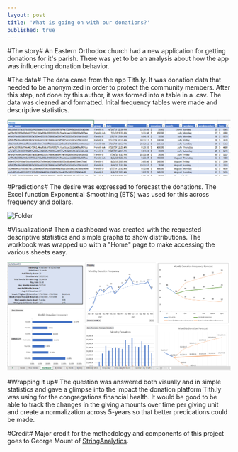 ```yaml
---
layout: post
title: 'What is going on with our donations?'
published: true
---
```


#The story#
An Eastern Orthodox church had a new application for getting donations for it's parish. There was yet to be an analysis about how the app was influencing donation behavior.

#The data#
The data came from the app Tith.ly. It was donation data that needed to be anonymized in order to protect the community members. After this step, not done by this author, it was
formed into a table in a .csv. The data was cleaned and formatted. Inital frequency tables were made and descriptive statistics.

![Folder](/images/table2.PNG)

#Predictions#
The desire was expressed to forecast the donations. The Excel function Exponential Smoothing (ETS) was used for this across frequency and dollars.

![Folder](/images/predictions.PNG)

#Visualization#
Then a dashboard was created with the requested descriptive statistics and simple graphs to show distributions. The workbook was wrapped up with a "Home" page to make accessing the various sheets easy.

![Folder](/images/dashboard.PNG)

#Wrapping it up#
The question was answered both visually and in simple statistics and gave a glimpse into the impact the donation platform Tith.ly was using for the congregations financial health. It would be good to
be able to track the changes in the giving amounts over time per giving unit and create a normalization across 5-years so that better predications could be made.

#Credit#
Major credit for the methodology and components of this project goes to George Mount of [StringAnalytics](https://georgejmount.com/).
